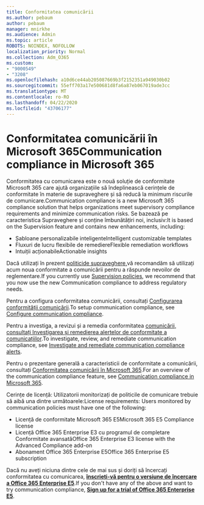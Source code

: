 ```yaml
---
title: Conformitatea comunicării
ms.author: pebaum
author: pebaum
manager: mnirkhe
ms.audience: Admin
ms.topic: article
ROBOTS: NOINDEX, NOFOLLOW
localization_priority: Normal
ms.collection: Adm_O365
ms.custom:
- "9000549"
- "3208"
ms.openlocfilehash: a10d6ce44ab205087669b3f2152351a949030b02
ms.sourcegitcommit: 55eff703a17e500681d8fa6a87eb067019ade3cc
ms.translationtype: MT
ms.contentlocale: ro-RO
ms.lasthandoff: 04/22/2020
ms.locfileid: "43706177"
---
```

# <a name="communication-compliance-in-microsoft-365"></a><span data-ttu-id="4d8dd-102">Conformitatea comunicării în Microsoft 365</span><span class="sxs-lookup"><span data-stu-id="4d8dd-102">Communication compliance in Microsoft 365</span></span>

<span data-ttu-id="4d8dd-103">Conformitatea cu comunicarea este o nouă soluție de conformitate Microsoft 365 care ajută organizațiile să îndeplinească cerințele de conformitate în materie de supraveghere și să reducă la minimum riscurile de comunicare.</span><span class="sxs-lookup"><span data-stu-id="4d8dd-103">Communication compliance is a new Microsoft 365 compliance solution that helps organizations meet supervisory compliance requirements and minimize communication risks.</span></span> <span data-ttu-id="4d8dd-104">Se bazează pe caracteristica Supraveghere și conține îmbunătățiri noi, inclusiv:</span><span class="sxs-lookup"><span data-stu-id="4d8dd-104">It is based on the Supervision feature and contains new enhancements, including:</span></span>

- <span data-ttu-id="4d8dd-105">Șabloane personalizabile inteligente</span><span class="sxs-lookup"><span data-stu-id="4d8dd-105">Intelligent customizable templates</span></span>
- <span data-ttu-id="4d8dd-106">Fluxuri de lucru flexibile de remediere</span><span class="sxs-lookup"><span data-stu-id="4d8dd-106">Flexible remediation workflows</span></span>
- <span data-ttu-id="4d8dd-107">Intuiții acționabile</span><span class="sxs-lookup"><span data-stu-id="4d8dd-107">Actionable insights</span></span>

<span data-ttu-id="4d8dd-108">Dacă utilizați în prezent [politicide supraveghere,](https://docs.microsoft.com/microsoft-365/compliance/supervision-policies)vă recomandăm să utilizați acum noua conformitate a comunicării pentru a răspunde nevoilor de reglementare.</span><span class="sxs-lookup"><span data-stu-id="4d8dd-108">If you currently use [Supervision policies](https://docs.microsoft.com/microsoft-365/compliance/supervision-policies), we recommend that you now use the new Communication compliance to address regulatory needs.</span></span>

<span data-ttu-id="4d8dd-109">Pentru a configura conformitatea comunicării, consultați [Configurarea conformității comunicării](https://docs.microsoft.com/microsoft-365/compliance/communication-compliance-configure).</span><span class="sxs-lookup"><span data-stu-id="4d8dd-109">To setup communication compliance, see [Configure communication compliance](https://docs.microsoft.com/microsoft-365/compliance/communication-compliance-configure).</span></span>

<span data-ttu-id="4d8dd-110">Pentru a investiga, a revizui și a remedia conformitatea [comunicării, consultați Investigarea și remedierea alertelor de conformitate a comunicațiilor](https://docs.microsoft.com/microsoft-365/compliance/communication-compliance-investigate-remediate).</span><span class="sxs-lookup"><span data-stu-id="4d8dd-110">To investigate, review, and remediate communication compliance, see [Investigate and remediate communication compliance alerts](https://docs.microsoft.com/microsoft-365/compliance/communication-compliance-investigate-remediate).</span></span>

<span data-ttu-id="4d8dd-111">Pentru o prezentare generală a caracteristicii de conformitate a comunicării, consultați [Conformitatea comunicării în Microsoft 365](https://docs.microsoft.com/microsoft-365/compliance/communication-compliance).</span><span class="sxs-lookup"><span data-stu-id="4d8dd-111">For an overview of the communication compliance feature, see [Communication compliance in Microsoft 365](https://docs.microsoft.com/microsoft-365/compliance/communication-compliance).</span></span>

<span data-ttu-id="4d8dd-112">Cerințe de licență: Utilizatorii monitorizați de politicile de comunicare trebuie să aibă una dintre următoarele:</span><span class="sxs-lookup"><span data-stu-id="4d8dd-112">License requirements: Users monitored by communication policies must have one of the following:</span></span>

- <span data-ttu-id="4d8dd-113">Licență de conformitate Microsoft 365 E5</span><span class="sxs-lookup"><span data-stu-id="4d8dd-113">Microsoft 365 E5 Compliance license</span></span>
- <span data-ttu-id="4d8dd-114">Licență Office 365 Enterprise E3 cu programul de completare Conformitate avansată</span><span class="sxs-lookup"><span data-stu-id="4d8dd-114">Office 365 Enterprise E3 license with the Advanced Compliance add-on</span></span>
- <span data-ttu-id="4d8dd-115">Abonament Office 365 Enterprise E5</span><span class="sxs-lookup"><span data-stu-id="4d8dd-115">Office 365 Enterprise E5 subscription</span></span>

<span data-ttu-id="4d8dd-116">Dacă nu aveți niciuna dintre cele de mai sus și doriți să încercați conformitatea cu comunicarea, **[înscrieți-vă pentru o versiune de încercare a Office 365 Enterprise E5](https://go.microsoft.com/fwlink/p/?LinkID=698279)**.</span><span class="sxs-lookup"><span data-stu-id="4d8dd-116">If you don't have any of the above and want to try communication compliance, **[Sign up for a trial of Office 365 Enterprise E5](https://go.microsoft.com/fwlink/p/?LinkID=698279)**.</span></span>
